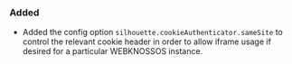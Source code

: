 ### Added
- Added the config option `silhouette.cookieAuthenticator.sameSite` to control the relevant cookie header in order to allow iframe usage if desired for a particular WEBKNOSSOS instance.

